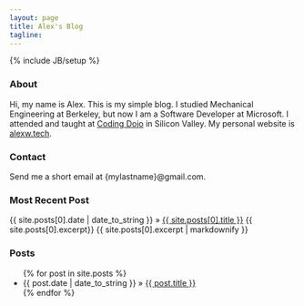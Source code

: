 ```yaml
---
layout: page
title: Alex's Blog
tagline: 
---
```

{% include JB/setup %}

### About
Hi, my name is Alex. This is my simple blog. I studied Mechanical Engineering at Berkeley, but now I am a Software Developer at Microsoft. I attended and taught at [Coding Dojo](http://codingdojo.com) in Silicon Valley. My personal website is [alexw.tech](http://alexw.tech).

### Contact

Send me a short email at {mylastname}@gmail.com.

### Most Recent Post

<span>{{ site.posts[0].date | date_to_string }}</span> &raquo; <a href="{{ BASE_PATH }}{{ site.posts[0].url }}">{{ site.posts[0].title }}</a>
{{ site.posts[0].excerpt}}
{{ site.posts[0].excerpt | markdownify }}


### Posts

<ul class="posts">
  {% for post in site.posts %}
    <li><span>{{ post.date | date_to_string }}</span> &raquo; <a href="{{ BASE_PATH }}{{ post.url }}">{{ post.title }}</a></li>
  {% endfor %}
</ul>

<!-- ![ALT TEXT]({{ site.url }}/assets/images/IMAGE.jpg){: .img-responsive } -->



